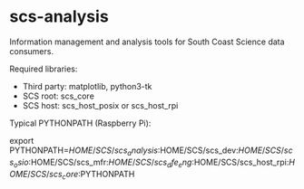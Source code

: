 # scs-analysis
Information management and analysis tools for South Coast Science data consumers.

Required libraries: 

* Third party: matplotlib, python3-tk
* SCS root: scs_core
* SCS host: scs_host_posix or scs_host_rpi


Typical PYTHONPATH (Raspberry Pi):

export PYTHONPATH=$HOME/SCS/scs_analysis:$HOME/SCS/scs_dev:$HOME/SCS/scs_osio:$HOME/SCS/scs_mfr:$HOME/SCS/scs_dfe_eng:$HOME/SCS/scs_host_rpi:$HOME/SCS/scs_core:$PYTHONPATH
